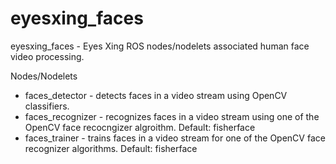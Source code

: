 eyesxing_faces
==============

eyesxing_faces - Eyes Xing ROS nodes/nodelets associated human face video
processing.

Nodes/Nodelets
* faces_detector   - detects faces in a video stream using OpenCV classifiers.
* faces_recognizer - recognizes faces in a video stream using one of the OpenCV
   face recocngizer algroithm. Default: fisherface
* faces_trainer - trains faces in a video stream for one of the OpenCV face
   recognizer algorithms. Default: fisherface


